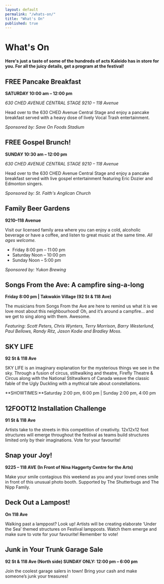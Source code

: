 ```yaml
---
layout: default
permalink: "/whats-on/"
title: "What's On"
published: true
---
```





# What's On
**Here's just a taste of some of the hundreds of acts Kaleido has in store for you. For all the juicy details, get a program at the festival!**

## FREE Pancake Breakfast
**SATURDAY 10:00 am – 12:00 pm**

*630 CHED AVENUE CENTRAL STAGE 9210 – 118 Avenue*

Head over to the 630 CHED Avenue Central Stage and enjoy a pancake breakfast served with a heavy dose of lively Vocal Trash entertainment. 

_Sponsored by: Save On Foods Stadium_

## FREE Gospel Brunch!
**SUNDAY 10:30 am – 12:00 pm**

*630 CHED AVENUE CENTRAL STAGE 9210 – 118 Avenue*

Head over to the 630 CHED Avenue Central Stage and enjoy a pancake breakfast served with live gospel entertainment featuring Eric Dozier and Edmonton singers. 

_Sponsored by: St. Faith's Anglican Church_


## Family Beer Gardens
**9210–118 Avenue**

Visit our licensed family area where you can enjoy a cold, alcoholic beverage or have a coffee, and listen to great music at the same time. *All ages welcome.*

* Friday 8:00 pm – 11:00 pm
* Saturday Noon – 10:00 pm
* Sunday Noon – 5:00 pm

_Sponsored by: Yukon Brewing_

## Songs From the Ave: A campfire sing-a-long
**Friday 8:00 pm | Takwakin Village (92 St & 118 Ave)**

The musicians from Songs From the Ave are here to remind us what it is we love most about this neighbourhood! Oh, and it’s around a campfire... and we get to sing along with them. Awesome.

_Featuring: Scott Peters, Chris Wynters, Terry Morrison, Barry Westerlund, Paul Bellows, Randy Ritz, Jason Kodie and Bradley Moss._

## SKY LIFE
**92 St & 118 Ave**

SKY LIFE is an imaginary explanation for the mysterious things we see in the sky. Through a fusion of circus, 
stiltwalking and theatre, Firefly Theatre & Circus along with the National Stiltwalkers of Canada weave the classic fable of the 
Ugly Duckling with a mythical tale about constellations. 

**SHOWTIMES:**Saturday 2:00 pm, 6:00 pm | Sunday 2:00 pm, 4:00 pm


## 12FOOT12 Installation Challenge
**91 St & 118 Ave**

Artists take to the streets in this competition of creativity. 12x12x12 foot structures will emerge throughout the festival as teams build structures limited only by their imaginations. Vote for your favourite!

## Snap your Joy!
**9225 – 118 AVE (In Front of Nina Haggerty Centre for the Arts)**

Make your smile contagious this weekend as you and your loved ones smile in front of this unusual photo booth. Supported by The Shutterbugs and The Nipp Family.

## Deck Out a Lampost!
**On 118 Ave**

Walking past a lamppost? Look up! Artists will be creating elaborate ‘Under the Sea’ themed structures on Festival lampposts. Watch them emerge and make sure to vote for your favourite! Remember to vote!

## Junk in Your Trunk Garage Sale
**92 St & 118 Ave (North side) SUNDAY ONLY: 12:00 pm – 6:00 pm**

Join the coolest garage salers in town! Bring your cash and make someone’s junk your treasures!

